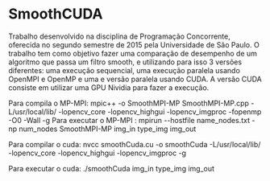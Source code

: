 # SmoothCUDA
Trabalho desenvolvido na disciplina de Programação Concorrente, oferecida no segundo semestre de 2015 pela Universidade de São Paulo. O trabalho tem como objetivo fazer uma comparação de desempenho de um algoritmo que passa um filtro smooth, e utilizando para isso 3 versões diferentes: uma execução sequencial, uma execução paralela usando OpenMPI e OpenMP e uma e versão paralela usando CUDA. A versão CUDA consiste em utilizar uma GPU Nividia para fazer a execução.

Para compila o MP-MPI:
mpic++ -o SmoothMPI-MP SmoothMPI-MP.cpp -L/usr/local/lib/ -lopencv_core -lopencv_highgui -lopencv_imgproc -fopenmp -O0 -Wall -g
Para executar o MP-MPI :
mpirun --hostfile name_nodes.txt -np num_nodes SmoothMPI-MP img_in type_img img_out 



Para compilar o cuda:
nvcc smoothCuda.cu -o smoothCuda -L/usr/local/lib/ -lopencv_core -lopencv_highgui -lopencv_imgproc -g 

Para executar o cuda:
./smoothCuda img_in type_img img_out
